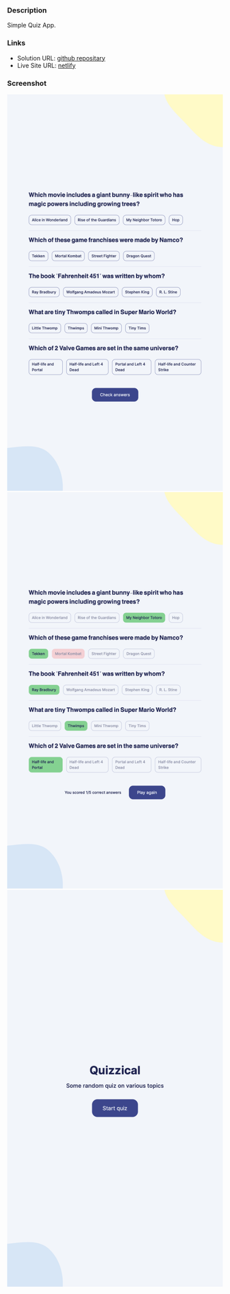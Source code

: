 ### Description

Simple Quiz App.

### Links

- Solution URL: [github repositary](https://github.com/martinideniam/quizzlet)
- Live Site URL: [netlify](https://joyful-gnome-c7700f.netlify.app)

### Screenshot

![screenshot-1](./src/assets/screnshot-2.png)
![screenshot-2](./src/assets/screnshot-3.png)
![screenshot-3](./src/assets/screnshot-4.png)
